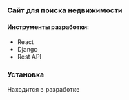 
### Сайт для поиска недвижимости 

#### Инструменты разработки:

<ul>
  <li>React</li>
  <li>Django</li>
  <li>Rest API</li>
</ul>

### Установка 

Находится в разработке
